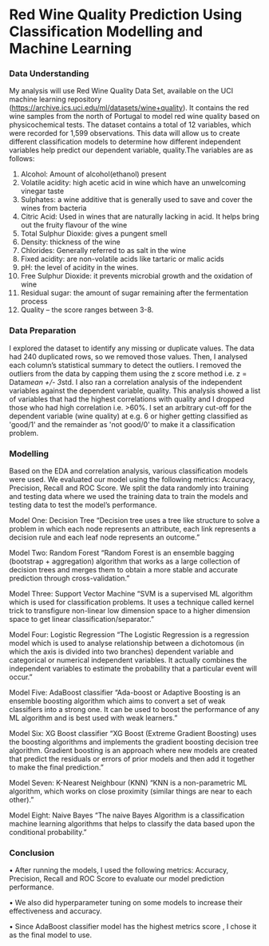 # Red Wine Quality Prediction Using Classification Modelling and Machine Learning
### Data Understanding

My analysis will use Red Wine Quality Data Set, available on the UCI machine learning repository (https://archive.ics.uci.edu/ml/datasets/wine+quality). It contains the red wine samples from the north of Portugal to model red wine quality based on physicochemical tests. The dataset contains a total of 12 variables, which were recorded for 1,599 observations. This data will allow us to create different classification models to determine how different independent variables help predict our dependent variable, quality.The variables are as follows:
1. Alcohol: Amount of alcohol(ethanol) present
2. Volatile acidity: high acetic acid in wine which have an unwelcoming vinegar taste
3. Sulphates: a wine additive that is generally used to save and cover the wines from bacteria 
4. Citric Acid: Used in wines that are naturally lacking in acid. It helps bring out the fruity flavour of the wine
5. Total Sulphur Dioxide:  gives a pungent smell
6. Density: thickness of the wine
7. Chlorides: Generally referred to as salt in the wine
8. Fixed acidity: are non-volatile acids like tartaric or malic acids
9. pH: the level of acidity in the wines.
10. Free Sulphur Dioxide: it prevents microbial growth and the oxidation of wine
11. Residual sugar: the amount of sugar remaining after the fermentation process
12. Quality – the score ranges between 3-8.


### Data Preparation

I explored the dataset to identify any missing or duplicate values. The data had 240 duplicated rows, so we removed those values.  Then, I analysed each column’s statistical summary to detect the outliers. I removed the outliers from the data by capping them using the z score method i.e. z = Data*mean +/- 3*std. I also ran a correlation analysis of the independent variables against the dependent variable, quality. This analysis showed a list of variables that had the highest correlations with quality and I dropped those who had high correlation i.e. >60%. 
I set an arbitrary cut-off for the dependent variable (wine quality) at e.g. 6 or higher getting classified as 'good/1' and the remainder as 'not good/0' to make it a classification problem.


### Modelling

Based on the EDA and correlation analysis, various classification models were used. We evaluated our model using the following metrics: Accuracy, Precision, Recall and ROC Score. We split the data randomly into training and testing data where we used the training data to train the models and testing data to test the model’s performance.

Model One: Decision Tree
“Decision tree uses a tree like structure to solve a problem in which each node represents an attribute, each link represents a decision rule and each leaf node represents an outcome.”

Model Two: Random Forest
“Random Forest is an ensemble bagging (bootstrap + aggregation) algorithm that works as a large collection of decision trees and merges them to obtain a more stable and accurate prediction through cross-validation.”

Model Three: Support Vector Machine
“SVM is a supervised ML algorithm which is used for classification problems. It uses a technique called kernel trick to transfigure non-linear low dimension space to a higher dimension space to get linear classification/separator.”

Model Four: Logistic Regression 
“The Logistic Regression is a regression model which is used to analyse relationship between a dichotomous (in which the axis is divided into two branches) dependent variable and categorical or numerical independent variables. It actually combines the independent variables to estimate the probability that a particular event will occur.”

Model Five: AdaBoost classifier
“Ada-boost or Adaptive Boosting is an ensemble boosting algorithm which aims to convert a set of weak classifiers into a strong one. It can be used to boost the performance of any ML algorithm and is best used with weak learners.”

  Model Six: XG Boost classifier
“XG Boost (Extreme Gradient Boosting) uses the boosting algorithms and implements the gradient boosting decision tree algorithm. Gradient boosting is an approach where new models are created that predict the residuals or errors of prior models and then add it together to make the final prediction.”

Model Seven: K-Nearest Neighbour (KNN)
“KNN is a non-parametric ML algorithm, which works on close proximity (similar things are near to each other).”

Model Eight: Naive Bayes
“The naive Bayes Algorithm is a classification machine learning algorithms that helps to classify the data based upon the conditional probability.”


### Conclusion
•	After running the models, I used the following metrics: Accuracy, Precision, Recall and ROC Score to evaluate our model prediction performance. 

•	We also did hyperparameter tuning on some models to increase their effectiveness and accuracy.

•	Since AdaBoost classifier model has the highest metrics score , I chose it as the final model to use.

